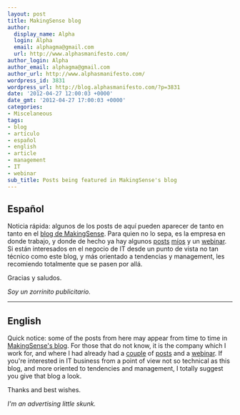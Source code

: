 ```yaml
---
layout: post
title: MakingSense blog
author:
  display_name: Alpha
  login: Alpha
  email: alphagma@gmail.com
  url: http://www.alphasmanifesto.com/
author_login: Alpha
author_email: alphagma@gmail.com
author_url: http://www.alphasmanifesto.com/
wordpress_id: 3831
wordpress_url: http://blog.alphasmanifesto.com/?p=3831
date: '2012-04-27 12:00:03 +0000'
date_gmt: '2012-04-27 17:00:03 +0000'
categories:
- Miscelaneous
tags:
- blog
- artículo
- español
- english
- article
- management
- IT
- webinar
sub_title: Posts being featured in MakingSense's blog
---
```


## Español

Noticia rápida: algunos de los posts de aquí pueden aparecer de tanto en tanto en el [blog de MakingSense](http://blog.makingsense.com/). Para quien no lo sepa, es la empresa en donde trabajo, y donde de hecho ya hay algunos [posts](http://blog.makingsense.com/2010/07/doppler-reports/) [míos](http://blog.makingsense.com/2010/09/gmail-priority-inbox/) y un [webinar](http://blog.makingsense.com/2011/08/auto-scaling-in-windows-azure/). Si están interesados en el negocio de IT desde un punto de vista no tan técnico como este blog, y más orientado a tendencias y management, les recomiendo totalmente que se pasen por allá.

Gracias y saludos.

_Soy un zorrinito publicitario._
<hr style="width: 100%;" width="100%" />

## English

Quick notice: some of the posts from here may appear from time to time in [MakingSense's blog](http://blog.makingsense.com/). For those that do not know, it is the company which I work for, and where I had already had a [couple](http://blog.makingsense.com/2010/07/doppler-reports/) of [posts](http://blog.makingsense.com/2010/09/gmail-priority-inbox/) and a [webinar](http://blog.makingsense.com/2011/08/auto-scaling-in-windows-azure/). If you're interested in IT business from a point of view not so technical as this blog, and more oriented to tendencies and management, I totally suggest you give that blog a look.

Thanks and best wishes.

_I'm an advertising little skunk._
